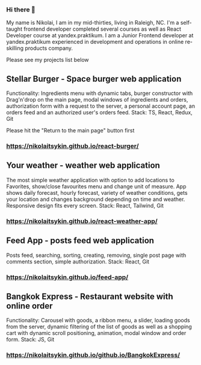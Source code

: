 ### Hi there 👋

My name is Nikolai, I am in my mid-thirties, living in Raleigh, NC. I'm a self-taught frontend developer completed several courses as well as React Developer course at yandex.praktikum. I am a Junior Frontend developer at yandex.praktikum experienced in development and operations in online re-skilling products company.

Please see my projects list below

## Stellar Burger - Space burger web application
Functionality: Ingredients menu with dynamic tabs, burger constructor with Drag'n'drop on the main page, modal windows of ingredients and orders, authorization form with a request to the server, a personal account page, an orders feed and an authorized user's orders feed. 
Stack: TS, React, Redux, Git

Please hit the "Return to the main page" button first
### https://nikolaitsykin.github.io/react-burger/

## Your weather - weather web application
The most simple weather application with option to add locations to Favorites, show/close favourites menu and change unit of measure. App shows daily forecast, hourly forecast, variety of weather conditions, gets your location and changes background depending on time and weather. Responsive design fits every screen.
Stack: React, Tailwind, Git
### https://nikolaitsykin.github.io/react-weather-app/

## Feed App - posts feed web application
Posts feed, searching, sorting, creating, removing, single post page with comments section, simple authorization.
Stack: React, Git
### https://nikolaitsykin.github.io/feed-app/

## Bangkok Express - Restaurant website with online order
Functionality: Carousel with goods, a ribbon  menu, a slider, loading goods from the server, dynamic filtering of the list of goods as well as a shopping cart with dynamic scroll positioning, animation, modal window and order form. 
Stack: JS, Git 
### https://nikolaitsykin.github.io/github.io/BangkokExpress/
